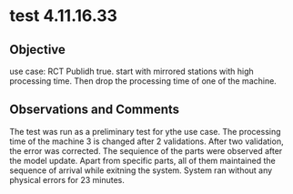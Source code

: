 # test 4.11.16.33
## Objective 

use case: RCT Publidh true. start with mirrored stations with high processing time. Then drop the processing time of one of the machine.

## Observations and Comments
The test was run as a preliminary test for ythe use case. The processing time of the machine 3 is changed after 2 validations. After two validation, the error was corrected. The sequience of the parts were observed after the model update. Apart from specific parts, all of them maintained the sequence of arrival while exitning the system. System ran without any physical errors for 23 minutes.

